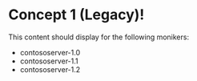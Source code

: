 # Concept 1 (Legacy)!

This content should display for the following monikers:

* contososerver-1.0
* contososerver-1.1
* contososerver-1.2
